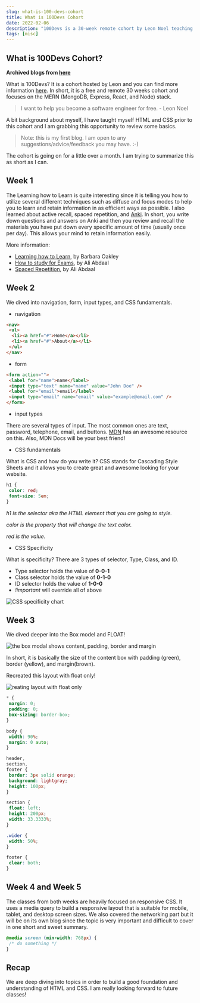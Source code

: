 ```yaml
---
slug: what-is-100-devs-cohort
title: What is 100Devs Cohort
date: 2022-02-06
description: "100Devs is a 30-week remote cohort by Leon Noel teaching MongoDB, Express, React, Node stack & Anki for studying."
tags: [misc]
---
```


## What is 100Devs Cohort?

**Archived blogs from [here](https://victoriacheng15.hashnode.dev/100devs-cohort)**

What is 100Devs? It is a cohort hosted by Leon and you can find more information [here](https://leonnoel.com/100devs/). In short, it is a free and remote 30 weeks cohort and focuses on the MERN (MongoDB, Express, React, and Node) stack.

> I want to help you become a software engineer for free. - Leon Noel

A bit background about myself, I have taught myself HTML and CSS prior to this cohort and I am grabbing this opportunity to review some basics.

> Note: this is my first blog. I am open to any suggestions/advice/feedback you may have. :-)

The cohort is going on for a little over a month. I am trying to summarize this as short as I can.

## Week 1

The Learning how to Learn is quite interesting since it is telling you how to utilize several different techniques such as diffuse and focus modes to help you to learn and retain information in as efficient ways as possible. I also learned about active recall, spaced repetition, and [Anki](https://apps.ankiweb.net/). In short, you write down questions and answers on Anki and then you review and recall the materials you have put down every specific amount of time (usually once per day). This allows your mind to retain information easily.

More information:

- [Learning how to Learn](https://www.coursera.org/learn/learning-how-to-learn), by Barbara Oakley
- [How to study for Exams](https://www.youtube.com/watch?v=ukLnPbIffxE), by Ali Abdaal
- [Spaced Repetition](https://www.youtube.com/watch?v=Z-zNHHpXoMM), by Ali Abdaal

## Week 2

We dived into navigation, form, input types, and CSS fundamentals.

- navigation

```html
<nav>
 <ul>
  <li><a href="#">Home</a></li>
  <li><a href="#">About</a></li>
 </ul>
</nav>
```

- form

```html
<form action="">
 <label for="name">name</label>
 <input type="text" name="name" value="John Doe" />
 <label for="email">email</label>
 <input type="email" name="email" value="example@email.com" />
</form>
```

- input types

There are several types of input. The most common ones are text, password, telephone, email, and buttons. [MDN](https://developer.mozilla.org/en-US/docs/Learn/Forms/HTML5_input_types) has an awesome resource on this. Also, MDN Docs will be your best friend!

- CSS fundamentals

What is CSS and how do you write it? CSS stands for Cascading Style Sheets and it allows you to create great and awesome looking for your website.

```css
h1 {
 color: red;
 font-size: 5em;
}
```

_h1 is the selector aka the HTML element that you are going to style._

_color is the property that will change the text color._

_red is the value._

- CSS Specificity

What is specificity? There are 3 types of selector, Type, Class, and ID.

- Type selector holds the value of **0-0-1**
- Class selector holds the value of **0-1-0**
- ID selector holds the value of **1-0-0**
- _!important_ will override all of above

![CSS specificity chart](https://cdn.hashnode.com/res/hashnode/image/upload/v1644166544526/89ha8ahry.png)

## Week 3

We dived deeper into the Box model and FLOAT!

![the box modal shows content, padding, border and margin](https://cdn.hashnode.com/res/hashnode/image/upload/v1644166902966/Ev3TYFNdpL.png)

In short, it is basically the size of the content box with padding (green), border (yellow), and margin(brown).

Recreated this layout with float only!

![reating layout with float only](https://cdn.hashnode.com/res/hashnode/image/upload/v1644167035914/aspFkPdGN.png)

```css
* {
 margin: 0;
 padding: 0;
 box-sizing: border-box;
}

body {
 width: 90%;
 margin: 0 auto;
}

header,
section,
footer {
 border: 3px solid orange;
 background: lightgray;
 height: 100px;
}

section {
 float: left;
 height: 200px;
 width: 33.3333%;
}

.wider {
 width: 50%;
}

footer {
 clear: both;
}
```

## Week 4 and Week 5

The classes from both weeks are heavily focused on responsive CSS. It uses a media query to build a responsive layout that is suitable for mobile, tablet, and desktop screen sizes. We also covered the networking part but it will be on its own blog since the topic is very important and difficult to cover in one short and sweet summary.

```css
@media screen (min-width: 768px) {
 /* do something */
}
```

## Recap

We are deep diving into topics in order to build a good foundation and understanding of HTML and CSS. I am really looking forward to future classes!
